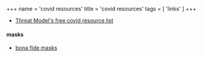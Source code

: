 +++
name = 'covid resources'
title = 'covid resources'
tags = [
  'links'
]
+++

- [Threat Model's free covid resource list](https://www.patreon.com/posts/86871700)

#### masks

- [bona fide masks](https://bonafidemasks.com/)